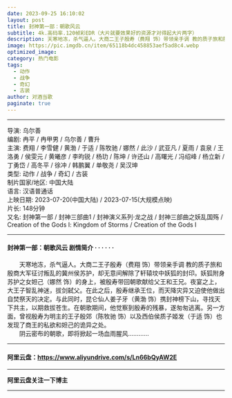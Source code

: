 ```yaml
---
date: 2023-09-25 16:10:02
layout: post
title: 封神第一部：朝歌风云
subtitle: 4k.高码率.120帧彩EDR（大片就要效果好的资源才对得起大片两字）
description: 天寒地冻，杀气逼人。大商二王子殷寿（费翔 饰）带领亲手调 教的质子旅和殷商大军征讨叛乱的冀州侯苏护，却无意间解除了轩辕坟中妖狐的封印。妖狐附身苏护之女妲己（娜然 饰）的身上，被殷寿带回朝歌献给父王和王兄...
image: https://pic.imgdb.cn/item/65118b4dc458853aef5ad8c4.webp
optimized_image: 
category: 热门电影
tags:
  - 动作
  - 战争
  - 奇幻
  - 古装
author: 对酒当歌
paginate: true
---
```


---

导演: 乌尔善  
编剧: 冉平 / 冉甲男 / 乌尔善 / 曹升  
主演: 费翔 / 李雪健 / 黄渤 / 于适 / 陈牧驰 / 娜然 / 此沙 / 武亚凡 / 夏雨 / 袁泉 / 王洛勇 / 侯雯元 / 黄曦彦 / 李昀锐 / 杨玏 / 陈坤 / 许还山 / 高曙光 / 冯绍峰 / 杨立新 / 丁勇岱 / 高冬平 / 徐冲 / 韩鹏翼 / 单敬尧 / 吴汉坤  
类型: 动作 / 战争 / 奇幻 / 古装  
制片国家/地区: 中国大陆  
语言: 汉语普通话  
上映日期: 2023-07-20(中国大陆) / 2023-07-15(大规模点映)  
片长: 148分钟  
又名: 封神第一部 / 封神三部曲1 / 封神演义系列·龙之战 / 封神三部曲之妖乱国殇 / Creation of the Gods Ⅰ: Kingdom of Storms / Creation of the Gods Ⅰ  

---

#### 封神第一部：朝歌风云 剧情简介 · · · · · ·

　　天寒地冻，杀气逼人。大商二王子殷寿（费翔 饰）带领亲手调 教的质子旅和殷商大军征讨叛乱的冀州侯苏护，却无意间解除了轩辕坟中妖狐的封印。妖狐附身苏护之女妲己（娜然 饰）的身上，被殷寿带回朝歌献给父王和王兄。夜宴之上，大王子智乱神迷，拔剑弑父。在此之后，殷寿继承王位，而天降灾异又迫使他做出自焚祭天的决定。与此同时，昆仑仙人姜子牙（黄渤 饰）携封神榜下山，寻找天下共主，以期救拔苍生。在朝歌期间，他觉察到殷寿的残暴，遂匆匆逃离。另一方面，曾视殷寿为明主的王子殷郊（陈牧驰 饰）以及西伯侯质子姬发（于适 饰）也发现了商王的私欲和妲己的诡异之处。  
　　阴云密布的朝歌，即将掀起一场血雨腥风…………

---

#### 阿里云盘：<https://www.aliyundrive.com/s/Ln66bQyAW2E>

---

**阿里云盘关注一下博主**

---
